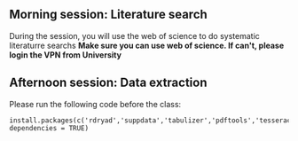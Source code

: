## Morning session: Literature search

During the session, you will use the web of science to do systematic literaturre searchs
**Make sure you can use web of science. If can't, please login the VPN from University**


## Afternoon session: Data extraction

Please run the following code before the class:
```
install.packages(c('rdryad','suppdata','tabulizer','pdftools','tesseract','taxize','parzer','stringi'), dependencies = TRUE)
```
